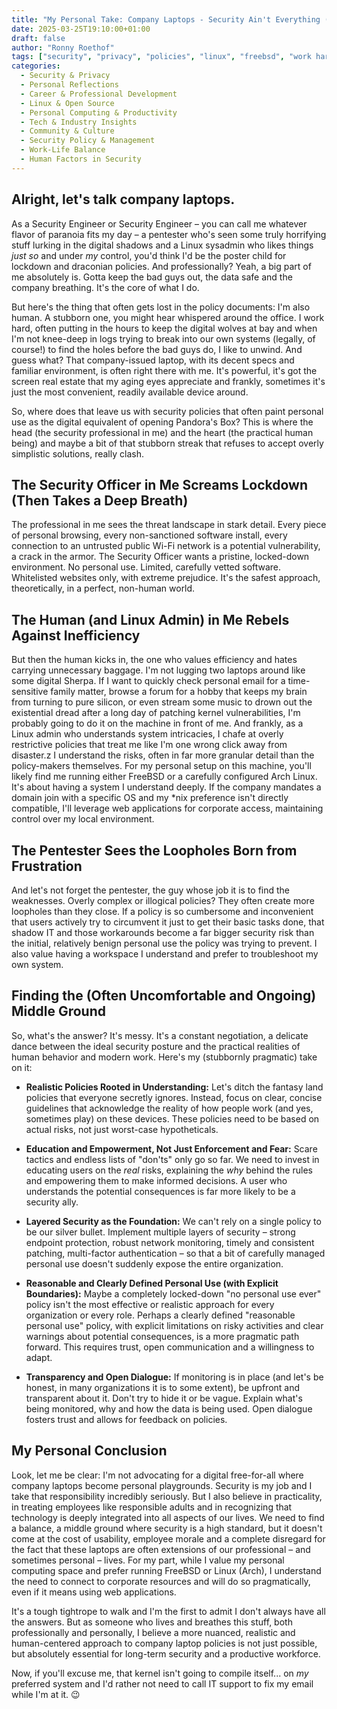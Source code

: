 ```yaml
---
title: "My Personal Take: Company Laptops - Security Ain't Everything (But It's Still My Job, Damn IT)"
date: 2025-03-25T19:10:00+01:00
draft: false
author: "Ronny Roethof"
tags: ["security", "privacy", "policies", "linux", "freebsd", "work hard play hard", "control", "autonomy", "realism"]
categories: 
  - Security & Privacy
  - Personal Reflections
  - Career & Professional Development
  - Linux & Open Source
  - Personal Computing & Productivity
  - Tech & Industry Insights
  - Community & Culture
  - Security Policy & Management
  - Work-Life Balance
  - Human Factors in Security
---
```


## Alright, let's talk company laptops. 
As a Security Engineer or Security Engineer – you can call me whatever flavor of paranoia fits my day – a pentester who's seen some truly horrifying stuff lurking in the digital shadows and a Linux sysadmin who likes things *just so* and under *my* control, you'd think I'd be the poster child for lockdown and draconian policies. And professionally? Yeah, a big part of me absolutely is. Gotta keep the bad guys out, the data safe and the company breathing. It's the core of what I do.

But here's the thing that often gets lost in the policy documents: I'm also human. A stubborn one, you might hear whispered around the office. I work hard, often putting in the hours to keep the digital wolves at bay and when I'm not knee-deep in logs trying to break into our own systems (legally, of course!) to find the holes before the bad guys do, I like to unwind. And guess what? That company-issued laptop, with its decent specs and familiar environment, is often right there with me. It's powerful, it's got the screen real estate that my aging eyes appreciate and frankly, sometimes it's just the most convenient, readily available device around.

So, where does that leave us with security policies that often paint personal use as the digital equivalent of opening Pandora's Box? This is where the head (the security professional in me) and the heart (the practical human being) and maybe a bit of that stubborn streak that refuses to accept overly simplistic solutions, really clash.

## The Security Officer in Me Screams Lockdown (Then Takes a Deep Breath)

The professional in me sees the threat landscape in stark detail. Every piece of personal browsing, every non-sanctioned software install, every connection to an untrusted public Wi-Fi network is a potential vulnerability, a crack in the armor. The Security Officer wants a pristine, locked-down environment. No personal use. Limited, carefully vetted software. Whitelisted websites only, with extreme prejudice. It's the safest approach, theoretically, in a perfect, non-human world.

## The Human (and Linux Admin) in Me Rebels Against Inefficiency

But then the human kicks in, the one who values efficiency and hates carrying unnecessary baggage. I'm not lugging two laptops around like some digital Sherpa. If I want to quickly check personal email for a time-sensitive family matter, browse a forum for a hobby that keeps my brain from turning to pure silicon, or even stream some music to drown out the existential dread after a long day of patching kernel vulnerabilities, I'm probably going to do it on the machine in front of me. And frankly, as a Linux admin who understands system intricacies, I chafe at overly restrictive policies that treat me like I'm one wrong click away from disaster.z I understand the risks, often in far more granular detail than the policy-makers themselves. For my personal setup on this machine, you'll likely find me running either FreeBSD or a carefully configured Arch Linux. It's about having a system I understand deeply. If the company mandates a domain join with a specific OS and my *nix preference isn't directly compatible, I'll leverage web applications for corporate access, maintaining control over my local environment.

## The Pentester Sees the Loopholes Born from Frustration

And let's not forget the pentester, the guy whose job it is to find the weaknesses. Overly complex or illogical policies? They often create more loopholes than they close. If a policy is so cumbersome and inconvenient that users actively try to circumvent it just to get their basic tasks done, that shadow IT and those workarounds become a far bigger security risk than the initial, relatively benign personal use the policy was trying to prevent. I also value having a workspace I understand and prefer to troubleshoot my own system.

## Finding the (Often Uncomfortable and Ongoing) Middle Ground

So, what's the answer? It's messy. It's a constant negotiation, a delicate dance between the ideal security posture and the practical realities of human behavior and modern work. Here's my (stubbornly pragmatic) take on it:

* **Realistic Policies Rooted in Understanding:** Let's ditch the fantasy land policies that everyone secretly ignores. Instead, focus on clear, concise guidelines that acknowledge the reality of how people work (and yes, sometimes play) on these devices. These policies need to be based on actual risks, not just worst-case hypotheticals.

* **Education and Empowerment, Not Just Enforcement and Fear:** Scare tactics and endless lists of "don'ts" only go so far. We need to invest in educating users on the *real* risks, explaining the *why* behind the rules and empowering them to make informed decisions. A user who understands the potential consequences is far more likely to be a security ally.

* **Layered Security as the Foundation:** We can't rely on a single policy to be our silver bullet. Implement multiple layers of security – strong endpoint protection, robust network monitoring, timely and consistent patching, multi-factor authentication – so that a bit of carefully managed personal use doesn't suddenly expose the entire organization.

* **Reasonable and Clearly Defined Personal Use (with Explicit Boundaries):** Maybe a completely locked-down "no personal use ever" policy isn't the most effective or realistic approach for every organization or every role. Perhaps a clearly defined "reasonable personal use" policy, with explicit limitations on risky activities and clear warnings about potential consequences, is a more pragmatic path forward. This requires trust, open communication and a willingness to adapt.

* **Transparency and Open Dialogue:** If monitoring is in place (and let's be honest, in many organizations it is to some extent), be upfront and transparent about it. Don't try to hide it or be vague. Explain what's being monitored, why and how the data is being used. Open dialogue fosters trust and allows for feedback on policies.

## My Personal Conclusion
Look, let me be clear: I'm not advocating for a digital free-for-all where company laptops become personal playgrounds. Security is my job and I take that responsibility incredibly seriously. But I also believe in practicality, in treating employees like responsible adults and in recognizing that technology is deeply integrated into all aspects of our lives. We need to find a balance, a middle ground where security is a high standard, but it doesn't come at the cost of usability, employee morale and a complete disregard for the fact that these laptops are often extensions of our professional – and sometimes personal – lives. For my part, while I value my personal computing space and prefer running FreeBSD or Linux (Arch), I understand the need to connect to corporate resources and will do so pragmatically, even if it means using web applications.

It's a tough tightrope to walk and I'm the first to admit I don't always have all the answers. But as someone who lives and breathes this stuff, both professionally and personally, I believe a more nuanced, realistic and human-centered approach to company laptop policies is not just possible, but absolutely essential for long-term security and a productive workforce. 

Now, if you'll excuse me, that kernel isn't going to compile itself... on *my* preferred system and I'd rather not need to call IT support to fix my email while I'm at it. 😉